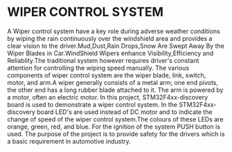 # WIPER CONTROL SYSTEM

 A Wiper control system have a key role during adverse weather conditions by wiping the rain continuously over the windshield area and provides a clear vision to the driver.Mud,Dust,Rain Drops,Snow Are Swept Away By the Wiper Blades in Car.WindShield Wipers enhance Visibility,Efficiency and Reliablity.The traditional system however requires driver's constant attention for controlling the wiping speed manually. The various components of wiper control system are the wiper blade, link, switch, motor, and arm.A wiper generally consists of a metal arm; one end pivots, the other end has a long rubber blade attached to it. The arm is powered by a motor, often an electric motor. In this project, STM32F4xx-discovery board is used to demonstrate a wiper control system. In the STM32F4xx-discovery board LED's are used instead of DC motor and to indicate the change of speed of the wiper control system.The colours of these LEDs are orange, green, red, and blue. For the ignition of the system PUSH button is used. The purpose of the project is to provide safety for the drivers which is a basic requirement in automotive industry.

